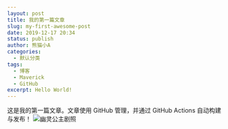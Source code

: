 ```yaml
---
layout: post
title: 我的第一篇文章
slug: my-first-awesome-post
date: 2019-12-17 20:34
status: publish
author: 熊猫小A
categories: 
  - 默认分类
tags: 
  - 博客
  - Maverick
  - GitHub
excerpt: Hello World!
---
```


这是我的第一篇文章。文章使用 GitHub 管理，并通过 GitHub Actions 自动构建与发布！
![幽灵公主剧照](./images/Mononoke_Hime.jpg)



<meting-js
	server="netease"
	type="playlist"
	id="60198">
</meting-js>
